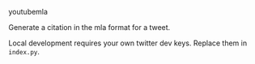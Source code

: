 youtubemla

Generate a citation in the mla format for a tweet.

Local development requires your own twitter dev keys. Replace them in `index.py`.
